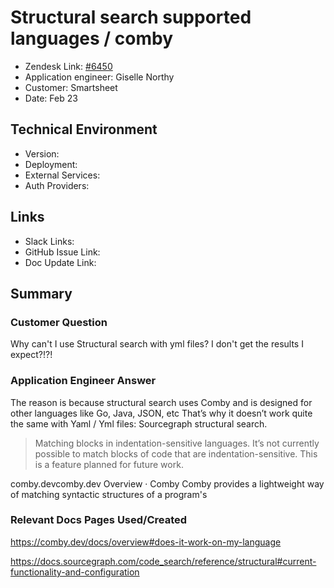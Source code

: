 
# Structural search supported languages / comby <!-- Ticket Title  Hint: include keywords to make it searchable -->

- Zendesk Link: [#6450](https://sourcegraph.zendesk.com/agent/tickets/6450)
- Application engineer: Giselle Northy
- Customer: Smartsheet <!-- Redact if this contains personally identifying information -->
- Date: Feb 23

<!-- Data populated from integration, speak to Ben Gordon or Michael Bali if not working -->
<!-- During Internal team trial, fill missing data manually (we are waiting for all data to sync) -->

## Technical Environment
- Version: ​
- Deployment:
- External Services:
- Auth Providers:


## Links
<!-- Data for application engineer manual entry -->
- Slack Links:
- GitHub Issue Link:
- Doc Update Link:

## Summary
### Customer Question

Why can't I use Structural search with yml files? I don't get the results I expect?!?!

### Application Engineer Answer

The reason is because structural search uses Comby and is designed for other languages like Go, Java, JSON, etc
That’s why it doesn’t work quite the same with Yaml / Yml files: Sourcegraph structural search.

> Matching blocks in indentation-sensitive languages. It’s not currently possible to match blocks of code that are indentation-sensitive. This is a feature planned for future work.

comby.devcomby.dev
Overview · Comby
Comby provides a lightweight way of matching syntactic structures of a program's


### Relevant Docs Pages Used/Created

https://comby.dev/docs/overview#does-it-work-on-my-language

https://docs.sourcegraph.com/code_search/reference/structural#current-functionality-and-configuration

<!-- Once complete, upload a copy to https://github.com/sourcegraph/support-tools-internal/tree/main/resolved-tickets as a .md file -->
<!-- Name the file 6450.md -->
